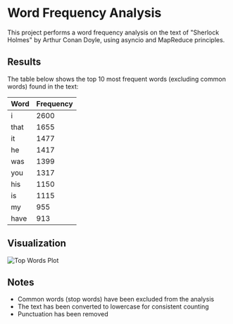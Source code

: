 
# Word Frequency Analysis

This project performs a word frequency analysis on the text of "Sherlock Holmes" by Arthur Conan Doyle, using asyncio and MapReduce principles.

## Results

The table below shows the top 10 most frequent words (excluding common words) found in the text:

| Word | Frequency |
|------|-----------|
| i | 2600 |
| that | 1655 |
| it | 1477 |
| he | 1417 |
| was | 1399 |
| you | 1317 |
| his | 1150 |
| is | 1115 |
| my | 955 |
| have | 913 |

## Visualization

![Top Words Plot](.fig/top_words_plot.png)

## Notes
- Common words (stop words) have been excluded from the analysis
- The text has been converted to lowercase for consistent counting
- Punctuation has been removed
